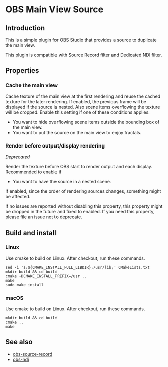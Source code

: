 # OBS Main View Source

## Introduction

This is a simple plugin for OBS Studio that provides a source to duplicate the main view.

This plugin is compatible with Source Record filter and Dedicated NDI filter.

## Properties

### Cache the main view

Cache texture of the main view at the first rendering and reuse the cached texture for the later rendering.
If enabled, the previous frame will be displayed if the source is nested. Also scene items overflowing the texture will be cropped.
Enable this setting if one of these conditions applies.
- You want to hide overflowing scene items outside the bounding box of the main view.
- You want to put the source on the main view to enjoy fractals.

### Render before output/display rendering

*Deprecated*

Render the texture before OBS start to render output and each display.
Recommended to enable if
- You want to have the source in a nested scene.

If enabled, since the order of rendering sources changes, something might be affected.

If no issues are reported without disabling this property, this property might be dropped in the future and fixed to enabled. If you need this property, please file an issue not to deprecate.

## Build and install
### Linux
Use cmake to build on Linux. After checkout, run these commands.
```
sed -i 's;${CMAKE_INSTALL_FULL_LIBDIR};/usr/lib;' CMakeLists.txt
mkdir build && cd build
cmake -DCMAKE_INSTALL_PREFIX=/usr ..
make
sudo make install
```

### macOS
Use cmake to build on Linux. After checkout, run these commands.
```
mkdir build && cd build
cmake ..
make
```

## See also
- [obs-source-record](https://github.com/exeldro/obs-source-record)
- [obs-ndi](https://github.com/Palakis/obs-ndi)

